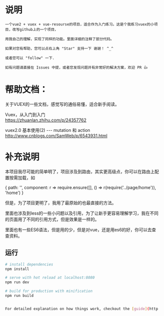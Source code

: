 # 说明

    一个vue2 + vuex + vue-resourse的项目，适合作为入门练习。这是个我练习vuex的小项目，改写github上的一个项目，
    
    用我自己的理解，实现了同样的功能。里面详细的注释了部分代码。

    如果对您有帮助，您可以点右上角 "Star" 支持一下 谢谢！ ^_^

    或者您可以 "follow" 一下.

    如有问题请直接在 Issues 中提，或者您发现问题并有非常好的解决方案，欢迎 PR 👍


# 帮助文档：

关于VUEX的一些文档，感觉写的通俗易懂，适合新手阅读。

Vuex，从入门到入门   
https://zhuanlan.zhihu.com/p/24357762

vuex2.0 基本使用(2) --- mutation 和 action
http://www.cnblogs.com/SamWeb/p/6543931.html


# 补充说明

本项目我尽可能的简单明了，项目涉及到路由，其实更高级点，你可以在路由上配置按需加载，如

{
        path: '',
        component: r => require.ensure([], () => r(require('../page/home')), 'home')
}

但是，为了项目更明了，我用了最原始的也最直接的方法。

里面也涉及到less的一些小问题以及引用，为了让新手更容易理解学习，我在不同的页面用了不同的引用方式，但是效果是一样的。

里面也有一些ES6语法，但是用的少，但是对vue，还是用es6的好，你可以去查查资料。


## 运行

``` bash
# install dependencies
npm install

# serve with hot reload at localhost:8080
npm run dev

# build for production with minification
npm run build


For detailed explanation on how things work, checkout the [guide](http://vuejs-templates.github.io/webpack/) and [docs for vue-loader](http://vuejs.github.io/vue-loader).




